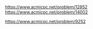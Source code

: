 https://www.acmicpc.net/problem/12852
https://www.acmicpc.net/problem/14002

https://www.acmicpc.net/problem/9252
